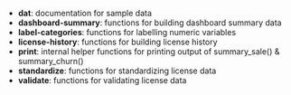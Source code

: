 
- **dat**: documentation for sample data
- **dashboard-summary**: functions for building dashboard summary data
- **label-categories**: functions for labelling numeric variables
- **license-history**: functions for building license history
- **print**: internal helper functions for printing output of summary_sale() & summary_churn()
- **standardize**: functions for standardizing license data
- **validate**: functions for validating license data
